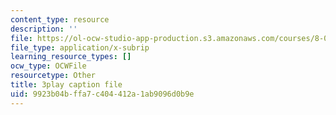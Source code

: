 ```yaml
---
content_type: resource
description: ''
file: https://ol-ocw-studio-app-production.s3.amazonaws.com/courses/8-01sc-classical-mechanics-fall-2016/9923b04bffa7c404412a1ab9096d0b9e_xZn4l1TSvPQ.srt
file_type: application/x-subrip
learning_resource_types: []
ocw_type: OCWFile
resourcetype: Other
title: 3play caption file
uid: 9923b04b-ffa7-c404-412a-1ab9096d0b9e
---
```

